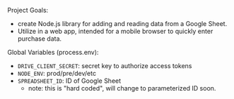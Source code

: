 Project Goals:
- create Node.js library for adding and reading data from a Google Sheet.
- Utilize in a web app, intended for a mobile browser to quickly enter purchase data.

Global Variables (process.env):
- ```DRIVE_CLIENT_SECRET```: secret key to authorize access tokens
- ```NODE_ENV```: prod/pre/dev/etc
- ```SPREADSHEET_ID```: ID of Google Sheet
  - note: this is "hard coded", will change to parameterized ID soon.